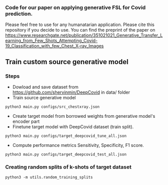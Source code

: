 ### Code for our paper on applying generative FSL for Covid  prediction. 

Please feel free to use for any humanatarian application. Please cite this repository if you decide to use. You can find the preprint of the paper on https://www.researchgate.net/publication/351021021_Generative_Transfer_Learning_from_Few_Shots_Attempting_Covid-19_Classification_with_few_Chest_X-ray_Images


## Train custom source generative model 

### Steps

* Dowload and save dataset from https://github.com/shervinmin/DeepCovid in data/ folder
* Train source generative model 

`python3 main.py configs/src_chestxray.json`

* Create target model from borrowed weights from generative model's encoder part 
* Finetune target model with DeepCovid dataset (train split). 

`python3 main.py configs/target_deepcovid_tune_all.json`

* Compute performance metrics Sensitivity, Specificity, F1 score.

`python3 main.py configs/target_deepcovid_test_all.json`



### Creating random splits of k-shots of target dataset

`python3 -m utils.random_training_splits` 


